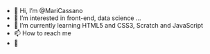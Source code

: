 - 👋 Hi, I’m @MariCassano
- 👀 I’m interested in front-end, data science ...
- 🌱 I’m currently learning HTML5 and CSS3, Scratch and JavaScript
- 📫 How to reach me 
- :pineapple:


